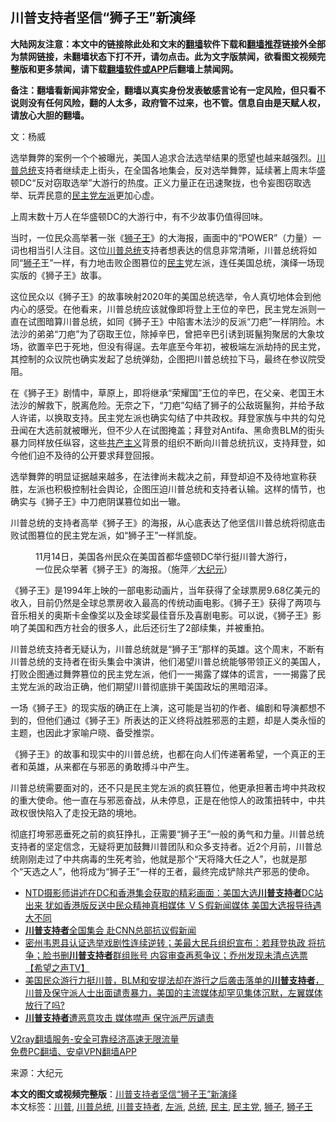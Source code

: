  <h2>川普支持者坚信“狮子王”新演绎</h2> <p class="notice"><b>大陆网友注意：本文中的链接除此处和文末的<a href="https://github.com/bannedbook/fanqiang" >翻墙</a>软件下载和<a href="https://github.com/killgcd/justmysocks/blob/master/README.md">翻墙推荐</a>链接外全部为禁网链接，未翻墙状态下打不开，请勿点击。此为文字版禁闻，欲看图文视频完整版和更多禁闻，请下载<a href="https://github.com/bannedbook/fanqiang">翻墙软件或APP</a>后翻墙上禁闻网。</p><p>备注：翻墙看新闻非常安全，翻墙以真实身份发表敏感言论有一定风险，但只看不说则没有任何风险，翻的人太多，政府管不过来，也不管。信息自由是天赋人权，请放心大胆的翻墙。</b></p>  <div class="entry"> <p>文：杨威</p> <p>选举舞弊的案例一个个被曝光，美国人追求合法选举结果的愿望也越来越强烈。<a href="https://www.bannedbook.org/bnews/tag/%E5%B7%9D%E6%99%AE%E6%80%BB%E7%BB%9F/" class="st_tag internal_tag" rel="tag" title="标签 川普总统 下的日志">川普总统</a>支持者继续走上街头，在全国各地集会，反对选举舞弊，延续著上周末华盛顿DC“反对窃取选举”大游行的热度。正义力量正在迅速聚拢，也令妄图窃取选举、玩弄民意的<a href="https://www.bannedbook.org/bnews/tag/%e6%b0%91%e4%b8%bb%e5%85%9a/" class="st_tag internal_tag" rel="tag" title="标签 民主党 下的日志">民主党</a><a href="https://www.bannedbook.org/bnews/tag/%e5%b7%a6%e6%b4%be/" class="st_tag internal_tag" rel="tag" title="标签 左派 下的日志">左派</a>更加心虚。</p> <p>上周末数十万人在华盛顿DC的大游行中，有不少故事仍值得回味。</p>  <p>当时，一位民众高举著一张《<a href="https://www.bannedbook.org/bnews/tag/%E7%8B%AE%E5%AD%90%E7%8E%8B/" class="st_tag internal_tag" rel="tag" title="标签 狮子王 下的日志">狮子王</a>》的大海报，画面中的“POWER”（力量）一词也相当引人注目。这位<a href="https://www.bannedbook.org/bnews/tag/%e5%b7%9d%e6%99%ae/" class="st_tag internal_tag" rel="tag" title="标签 川普 下的日志">川普</a><a href="https://www.bannedbook.org/bnews/tag/%e6%80%bb%e7%bb%9f/" class="st_tag internal_tag" rel="tag" title="标签 总统 下的日志">总统</a>支持者想表达的信息非常清晰，川普总统将如同“<a href="https://www.bannedbook.org/bnews/tag/%e7%8b%ae%e5%ad%90/" class="st_tag internal_tag" rel="tag" title="标签 狮子 下的日志">狮子</a>王”一样，有力地击败企图篡位的<a href="https://www.bannedbook.org/bnews/tag/%e6%b0%91%e4%b8%bb/" class="st_tag internal_tag" rel="tag" title="标签 民主 下的日志">民主</a>党左派，连任美国总统，演绎一场现实版的《狮子王》故事。</p> <p>这位民众以《狮子王》的故事映射2020年的美国总统选举，令人真切地体会到他内心的感受。在他看来，川普总统应该就像即将登上王位的辛巴，民主党左派则一直在试图暗算川普总统，如同《狮子王》中陷害木法沙的反派“刀疤”一样阴险。木法沙的弟弟“刀疤”为了窃取王位，除掉辛巴，曾把辛巴引诱到斑鬣狗聚居的大象坟场，欲置辛巴于死地，但没有得逞。去年底至今年初，被极端左派劫持的民主党，其控制的众议院也确实发起了总统弹劾，企图把川普总统拉下马，最终在参议院受阻。</p> <p>在《狮子王》剧情中，草原上，即将继承“荣耀国”王位的辛巴，在父亲、老国王木法沙的解救下，脱离危险。无奈之下，“刀疤”勾结了狮子的公敌斑鬣狗，并给予敌人许诺，以换取支持。民主党左派也确实勾结了中共政权。拜登家族与中共的勾兑丑闻在大选前就被曝光，但不少人在试图掩盖；拜登对Antifa、黑命贵BLM的街头暴力同样放任纵容，这些<span class='wp_keywordlink'><a href="https://www.bannedbook.org/forum2/topic6177.html" title="《共产主义的终极目的》" target="_blank">共产主义</a></span>背景的组织不断向川普总统抗议，支持拜登，如今他们迫不及待的公开要求拜登回报。</p>  <p>选举舞弊的明显证据越来越多，在法律尚未裁决之前，拜登却迫不及待地宣称获胜，左派也积极控制社会舆论，企图压迫川普总统和支持者认输。这样的情节，也确实与《狮子王》中刀疤阴谋篡位如出一辙。</p> <p>川普总统的支持者高举《狮子王》的海报，从心底表达了他坚信川普总统将彻底击败试图篡位的民主党左派，如“狮子王”一样凯旋。</p> <figure id="attachment_12566978" class="wp-caption aligncenter" style="width: 438px;"></figure> <figure class="wp-caption aligncenter"><figcaption class="wp-caption-text">11月14日，美国各州民众在美国首都华盛顿DC举行挺川普大游行，一位民众举著《狮子王》的海报。（施萍／<span class='wp_keywordlink_affiliate'><a href="http://www.epochtimes.com/" title="大纪元" target="_blank">大纪元</a></span>）</figcaption></figure> <p>《狮子王》是1994年上映的一部电影动画片，当年获得了全球票房9.68亿美元的收入，目前仍然是全球总票房收入最高的传统动画电影。《狮子王》获得了两项与音乐相关的奥斯卡金像奖以及金球奖最佳音乐及喜剧电影。可以说，《狮子王》影响了美国和西方社会的很多人，此后还衍生了2部续集，并被重拍。</p>  <p>川普总统支持者无疑认为，川普总统就是“狮子王”那样的英雄。这个周末，不断有川普总统的支持者在街头集会中演讲，他们渴望川普总统能够带领正义的美国人，打败企图通过舞弊篡位的民主党左派，他们一一揭露了媒体的谎言，一一揭露了民主党左派的政治正确，他们期望川普彻底排干美国政坛的黑暗沼泽。</p> <p>一场《狮子王》的现实版的确正在上演，这可能是当初的作者、编剧和导演都想不到的，但他们通过《狮子王》所表达的正义终将战胜邪恶的主题，却是人类永恒的主题，也因此才家喻户晓、备受推崇。</p> <p>《狮子王》的故事和现实中的川普总统，也都在向人们传递著希望，一个真正的王者和英雄，从来都在与邪恶的勇敢搏斗中产生。</p>  <p>川普总统需要面对的，还不只是民主党左派的疯狂篡位，他更承担著击垮中共政权的重大使命。他一直在与邪恶奋战，从未停息，正是在他惊人的政策扭转中，中共政权很快陷入了走投无路的境地。</p> <p>彻底打垮邪恶垂死之前的疯狂挣扎，正需要“狮子王”一般的勇气和力量。川普总统支持者的坚定信念，无疑将更加鼓舞川普团队和众多支持者。近2个月前，川普总统刚刚走过了中共病毒的生死考验，他就是那个“天将降大任之人”，也就是那个“天选之人”，他将成为“狮子王”一样的王者，最终完成铲除共产邪恶的使命。</p> <ul class='op-related-articles' title='相关阅读'> <li><a href='https://www.bannedbook.org/bnews/bannedvideo/20201122/1435156.html' target='_blank'>NTD摄影师讲述在DC和香港集会获取的精彩画面：美国大选<b>川普支持者</b>DC站出来 犹如香港版反送中民众精神真相媒体 ＶＳ假新闻媒体 美国大选报导待遇大不同</a></li> <li><a href='https://www.bannedbook.org/bnews/cnnews/20201122/1435027.html' target='_blank'><b>川普支持者</b>全国集会 赴CNN总部抗议假新闻</a></li> <li><a href='https://www.bannedbook.org/bnews/bannedvideo/20201119/1433281.html' target='_blank'>密州韦恩县认证选举戏剧性连续逆转；美最大民兵组织宣布：若拜登执政 将抗争；脸书删<b>川普支持者</b>群组账号 内容审查再惹争议；乔州发现未清点选票 【希望之声TV】</a></li> <li><a href='https://www.bannedbook.org/bnews/bannedvideo/20201118/1433031.html' target='_blank'>美国民众游行力挺川普，BLM和安提法却在游行之后袭击落单的<b>川普支持者</b>，川普及保守派人士出面谴责暴力，美国的主流媒体却罕见集体沉默，左翼媒体放行了吗?</a></li> <li><a href='https://www.bannedbook.org/bnews/bannedvideo/20201117/1432272.html' target='_blank'><b>川普支持者</b>遭恶意攻击 媒体噤声 保守派严厉谴责</a></li> </ul> <p class="texttj"> <a href="https://www.bannedbook.org/forum23/topic22702.html" target="_blank">V2ray翻墙服务-安全可靠经济高速无限流量</a><br/> <a href="https://github.com/bannedbook/fanqiang/wiki/%E7%A6%81%E9%97%BB%E7%BD%91%E5%AE%89%E5%8D%93%E7%BF%BB%E5%A2%99%E6%96%B0%E9%97%BBAPP" target="_blank">免费PC翻墙、安卓VPN翻墙APP</a></p><p>来源：大纪元</p><a name='sharetosocial'></a>       <div><b>本文的图文或视频完整版</b>：<a href='https://www.bannedbook.org/bnews/cbnews/20201123/1435433.html'>川普支持者坚信“狮子王”新演绎</a></div>  </div><!--END ENTRY--> <div class="postfooter"> <div>本文标签：<a href="https://www.bannedbook.org/bnews/tag/%e5%b7%9d%e6%99%ae/" rel="tag">川普</a>, <a href="https://www.bannedbook.org/bnews/tag/%E5%B7%9D%E6%99%AE%E6%80%BB%E7%BB%9F/" rel="tag">川普总统</a>, <a href="https://www.bannedbook.org/bnews/tag/%E5%B7%9D%E6%99%AE%E6%94%AF%E6%8C%81%E8%80%85/" rel="tag">川普支持者</a>, <a href="https://www.bannedbook.org/bnews/tag/%e5%b7%a6%e6%b4%be/" rel="tag">左派</a>, <a href="https://www.bannedbook.org/bnews/tag/%e6%80%bb%e7%bb%9f/" rel="tag">总统</a>, <a href="https://www.bannedbook.org/bnews/tag/%e6%b0%91%e4%b8%bb/" rel="tag">民主</a>, <a href="https://www.bannedbook.org/bnews/tag/%e6%b0%91%e4%b8%bb%e5%85%9a/" rel="tag">民主党</a>, <a href="https://www.bannedbook.org/bnews/tag/%e7%8b%ae%e5%ad%90/" rel="tag">狮子</a>, <a href="https://www.bannedbook.org/bnews/tag/%E7%8B%AE%E5%AD%90%E7%8E%8B/" rel="tag">狮子王</a></div>  </div><!--END POSTFOOTER--> 